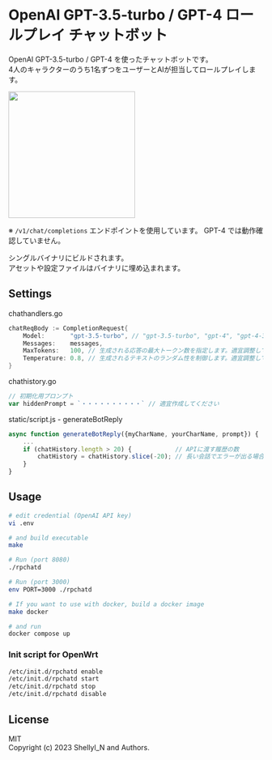 # OpenAI GPT-3.5-turbo / GPT-4 ロールプレイ チャットボット

OpenAI GPT-3.5-turbo / GPT-4 を使ったチャットボットです。  
4人のキャラクターのうち1名ずつをユーザーとAIが担当してロールプレイします。

<image src="_documents/screen.png" style="width:250px">

※ `/v1/chat/completions` エンドポイントを使用しています。 GPT-4 では動作確認していません。

シングルバイナリにビルドされます。  
アセットや設定ファイルはバイナリに埋め込まれます。


## Settings

chathandlers.go
```go
chatReqBody := CompletionRequest{
    Model:       "gpt-3.5-turbo", // "gpt-3.5-turbo", "gpt-4", "gpt-4-32k", ...
    Messages:    messages,
    MaxTokens:   100, // 生成される応答の最大トークン数を指定します。適宜調整してください
    Temperature: 0.8, // 生成されるテキストのランダム性を制御します。適宜調整してください
}
```

chathistory.go
```go
// 初期化用プロンプト
var hiddenPrompt = `・・・・・・・・・・` // 適宜作成してください
```

static/script.js - generateBotReply
```js
async function generateBotReply({myCharName, yourCharName, prompt}) {
    ...
    if (chatHistory.length > 20) {            // APIに渡す履歴の数
        chatHistory = chatHistory.slice(-20); // 長い会話でエラーが出る場合は減らしてください
    }
}
```

## Usage

```bash
# edit credential (OpenAI API key)
vi .env

# and build executable
make

# Run (port 8080)
./rpchatd

# Run (port 3000)
env PORT=3000 ./rpchatd

# If you want to use with docker, build a docker image
make docker

# and run
docker compose up
```

### Init script for OpenWrt

```bash
/etc/init.d/rpchatd enable
/etc/init.d/rpchatd start
/etc/init.d/rpchatd stop
/etc/init.d/rpchatd disable
```

## License

MIT  
Copyright (c) 2023 Shellyl_N and Authors.
